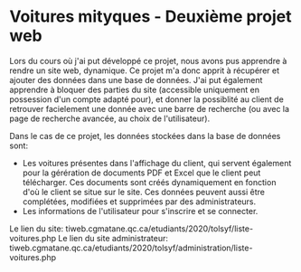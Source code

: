 # Voitures mityques - Deuxième projet web

Lors du cours où j'ai put développé ce projet, nous avons pus apprendre à rendre un site web, dynamique. Ce projet m'a donc apprit à récupérer et ajouter des données dans une base de données. J'ai put également apprendre à bloquer des parties du site (accessible uniquement en possession d'un compte adapté pour), et donner la possiblité au client de retrouver facielement une donnée avec une barre de recherche (ou avec la page de recherche avancée, au choix de l'utilisateur).

Dans le cas de ce projet, les données stockées dans la base de données sont:
- Les voitures présentes dans l'affichage du client, qui servent également pour la gérération de documents PDF et Excel que le client peut télécharger. Ces documents sont créés dynamiquement en fonction d'où le client se situe sur le site. Ces données peuvent aussi être complétées, modifiées et supprimées par des administrateurs.
- Les informations de l'utilisateur pour s'inscrire et se connecter.

Le lien du site: tiweb.cgmatane.qc.ca/etudiants/2020/tolsyf/liste-voitures.php
Le lien du site administrateur: tiweb.cgmatane.qc.ca/etudiants/2020/tolsyf/administration/liste-voitures.php 
